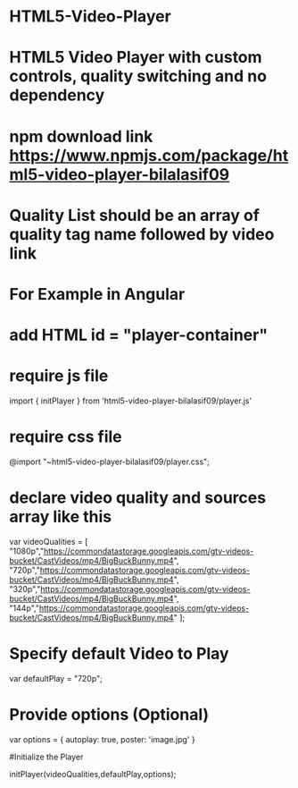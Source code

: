 # HTML5-Video-Player
# HTML5 Video Player with custom controls, quality switching and no dependency 
# npm download link https://www.npmjs.com/package/html5-video-player-bilalasif09
# Quality List should be an array of quality tag name followed by video link


# For Example in Angular

# add HTML id = "player-container"

# require js file
import { initPlayer } from 'html5-video-player-bilalasif09/player.js'

# require css file
@import "~html5-video-player-bilalasif09/player.css";

# declare video quality and sources array like this

var videoQualities = [
"1080p","https://commondatastorage.googleapis.com/gtv-videos-bucket/CastVideos/mp4/BigBuckBunny.mp4",
"720p","https://commondatastorage.googleapis.com/gtv-videos-bucket/CastVideos/mp4/BigBuckBunny.mp4",
"320p","https://commondatastorage.googleapis.com/gtv-videos-bucket/CastVideos/mp4/BigBuckBunny.mp4",
"144p","https://commondatastorage.googleapis.com/gtv-videos-bucket/CastVideos/mp4/BigBuckBunny.mp4"
];

# Specify default Video to Play

var defaultPlay = "720p";

# Provide options (Optional)

var options = {
			autoplay: true,
			poster: 'image.jpg'
		}

#Initialize the Player

initPlayer(videoQualities,defaultPlay,options);